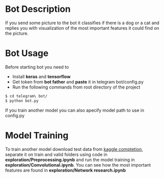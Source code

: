 # Bot Description
If you send some picture to the bot it classifies if there is a dog or a cat and replies you with visualization of the most important features it could find on the picture.
# Bot Usage
Before starting bot you need to
* Install **keras** and **tensorflow**
* Get token from **bot father** and **paste** it in telegram bot/config.py
* Run the following commands from root directory of the project
```sh
$ cd telegram\ bot/
$ python bot.py
```
If you train another model you can also apecify model path to use in config.py

# Model Training
To train another model download test data from [kaggle comptetion](https://www.kaggle.com/c/dogs-vs-cats-redux-kernels-edition/data), separate it on train and valid folders using code in **exploration/Preprocessing.ipynb** and run the model training in **exploration/Convolutional.ipynb**.
You can see how the most important features are found in **exploration/Network research.ipynb**
